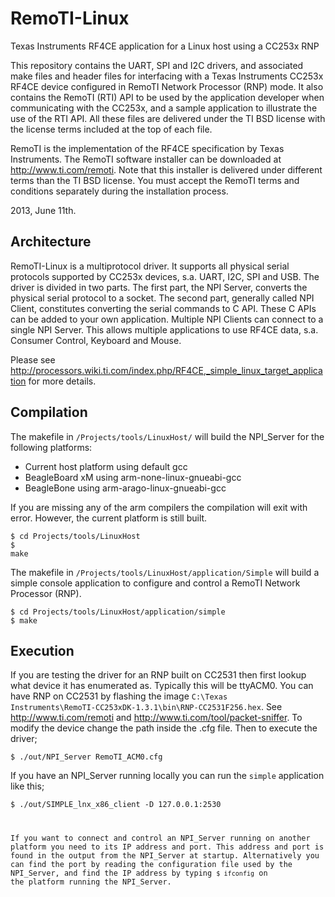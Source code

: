 RemoTI-Linux
============

Texas Instruments RF4CE application for a Linux host using a CC253x RNP

This repository contains the UART, SPI and I2C drivers, and associated make files and header files
for interfacing with a Texas Instruments CC253x RF4CE device configured in RemoTI Network Processor
(RNP) mode. 
It also contains the RemoTI (RTI) API to be used by the application developer when communicating 
with the CC253x, and a sample application to illustrate the use of the RTI API. All these files are
delivered under the TI BSD license with the license terms included at the top of each file.

RemoTI is the implementation of the RF4CE specification by Texas Instruments.
The RemoTI software installer can be downloaded at http://www.ti.com/remoti. 
Note that this installer is delivered under different terms than the TI BSD license.
You must accept the RemoTI terms and conditions separately during the installation process. 


2013, June 11th.

Architecture
------------
RemoTI-Linux is a multiprotocol driver. It supports all physical serial protocols supported by 
CC253x devices, s.a. UART, I2C, SPI and USB. The driver is divided in two parts. The first part,
the NPI Server, converts the physical serial protocol to a socket. The second part, generally
called NPI Client, constitutes converting the serial commands to C API. These C APIs can be 
added to your own application. Multiple NPI Clients can connect to a single NPI Server. This
allows multiple applications to use RF4CE data, s.a. Consumer Control, Keyboard and Mouse.

Please see http://processors.wiki.ti.com/index.php/RF4CE,_simple_linux_target_application for 
more details.

Compilation
-----------
The makefile in <code>/Projects/tools/LinuxHost/</code> will build the NPI_Server for the following 
platforms:
- Current host platform using default gcc
- BeagleBoard xM using arm-none-linux-gnueabi-gcc
- BeagleBone using arm-arago-linux-gnueabi-gcc

If you are missing any of the arm compilers the compilation will exit with error. However, the 
current platform is still built.

<code>$ cd Projects/tools/LinuxHost</code><br>
<code>$ make</code>

The makefile in <code>/Projects/tools/LinuxHost/application/Simple</code> will build a simple console 
application to configure and control a RemoTI Network Processor (RNP).

<code>$ cd Projects/tools/LinuxHost/application/simple</code><br>
<code>$ make</code><br>


Execution
---------
If you are testing the driver for an RNP built on CC2531 then first lookup what device it has 
enumerated as. Typically this will be ttyACM0. You can have RNP on CC2531 by flashing the image 
<code>C:\Texas Instruments\RemoTI-CC253xDK-1.3.1\bin\RNP-CC2531F256.hex</code>. See http://www.ti.com/remoti
and http://www.ti.com/tool/packet-sniffer. To modify the device change the path inside the .cfg file. 
Then to execute the driver;

<code>$ ./out/NPI_Server RemoTI_ACM0.cfg</code>

If you have an NPI_Server running locally you can run the <code>simple</code> application like this;

<code>$ ./out/SIMPLE_lnx_x86_client -D 127.0.0.1:2530

If you want to connect and control an NPI_Server running on another platform you need to its IP address
and port. This address and port is found in the output from the NPI_Server at startup. Alternatively
you can find the port by reading the configuration file used by the NPI_Server, and find the IP address
by typing <code>$ ifconfig</code> on the platform running the NPI_Server.

